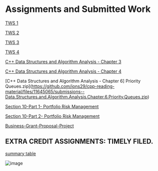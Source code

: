 # Assignments and Submitted Work</br>

[TWS 1](https://github.com/ions29/cpp-reading-material/files/11644955/submissions-4.2-how.markets.endorse.crypto.technology.-.TWS1.zip)

[TWS 2](https://github.com/ions29/cpp-reading-material/files/11645006/submissions-Section.4.3.-.TWS2.zip)

[TWS 3](https://github.com/ions29/cpp-reading-material/files/11645008/submissions-Section.4-DeFi.-.TWS.3.zip)

[TWS 4](https://github.com/ions29/cpp-reading-material/files/11645052/submissions-Section.5-.TWS4.-.Financial.Markets.Innovations.zip)

[C++ Data Structures and Algorithm Analysis - Chapter 3](https://github.com/ions29/cpp-reading-material/files/11645063/submissions--Data.Structures.and.Algorithm.Analysis.Chapter.3.zip)

[C++ Data Structures and Algorithm Analysis - Chapter 4](https://github.com/ions29/cpp-reading-material/files/11645064/submissions--Data.Structures.and.Algorithm.Analysis.Chapter.4.zip)

[C++ Data Structures and Algorithm Analysis - Chapter 6] Priority Queues.zip](https://github.com/ions29/cpp-reading-material/files/11645065/submissions--Data.Structures.and.Algorithm.Analysis.Chapter.6.Priority.Queues.zip)



[Section 10-Part 1- Portfolio Risk Management](https://github.com/ions29/cpp-reading-material/files/11645057/Section.10-Part.1--submissions-.Portfolio.Risk.Management.zip)

[Section 10-Part 2- Portfolio Risk Management](https://github.com/ions29/cpp-reading-material/files/11645056/Section.10-Part.2--submissions-.Portfolio.Risk.Management.zip)
   
[Business-Grant-Proposal-Project](https://github.com/ions29/cpp-reading-material/files/11645062/submissions-Business-Grant-Proposal-Project.zip)


## EXTRA CREDIT ASSIGNMENTS: TIMELY FILED.

[summary table](https://github.com/ions29/cpp-reading-material/files/11644373/extra.credit.scores.xlsx)

![image](https://github.com/ions29/cpp-reading-material/assets/127531384/41c47d10-d2c3-4db4-8e3d-a79133aeb403)

</br>
